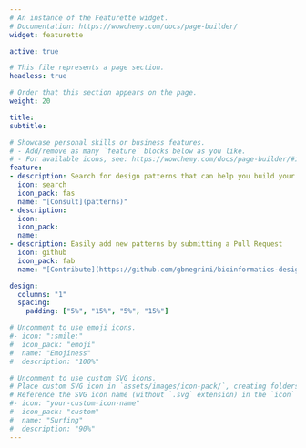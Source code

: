 ```yaml
---
# An instance of the Featurette widget.
# Documentation: https://wowchemy.com/docs/page-builder/
widget: featurette

active: true

# This file represents a page section.
headless: true

# Order that this section appears on the page.
weight: 20

title:
subtitle:

# Showcase personal skills or business features.
# - Add/remove as many `feature` blocks below as you like.
# - For available icons, see: https://wowchemy.com/docs/page-builder/#icons
feature:
- description: Search for design patterns that can help you build your bioinformatics application
  icon: search
  icon_pack: fas
  name: "[Consult](patterns)"
- description: 
  icon: 
  icon_pack: 
  name: 
- description: Easily add new patterns by submitting a Pull Request
  icon: github
  icon_pack: fab
  name: "[Contribute](https://github.com/gbnegrini/bioinformatics-design-patterns)"

design:
  columns: "1"
  spacing:
    padding: ["5%", "15%", "5%", "15%"]

# Uncomment to use emoji icons.
#- icon: ":smile:"
#  icon_pack: "emoji"
#  name: "Emojiness"
#  description: "100%"  

# Uncomment to use custom SVG icons.
# Place custom SVG icon in `assets/images/icon-pack/`, creating folders if necessary.
# Reference the SVG icon name (without `.svg` extension) in the `icon` field.
#- icon: "your-custom-icon-name"
#  icon_pack: "custom"
#  name: "Surfing"
#  description: "90%"
---
```

